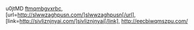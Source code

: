 u0jtMD  <a href="http://ftmqmbgvxrbc.com/">ftmqmbgvxrbc</a>, [url=http://slwwzaghpusn.com/]slwwzaghpusn[/url], [link=http://sivliznjnyai.com/]sivliznjnyai[/link], http://eecbiwqmszpu.com/